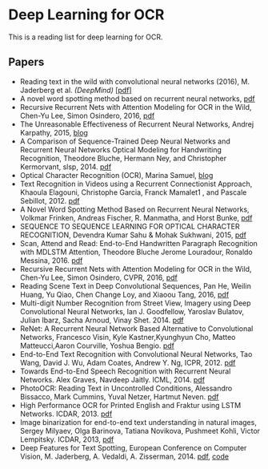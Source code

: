 # Deep Learning for OCR
This is a reading list for deep learning for OCR.

## Papers
- Reading text in the wild with convolutional neural networks (2016), M. Jaderberg et al. *(DeepMind)* [[pdf]](http://arxiv.org/pdf/1412.1842)
- A novel word spotting method based on recurrent neural networks, [pdf](http://citeseerx.ist.psu.edu/viewdoc/download?doi=10.1.1.367.75&rep=rep1&type=pdf)
- Recursive Recurrent Nets with Attention Modeling for OCR in the Wild, Chen-Yu Lee, Simon Osindero, 2016, [pdf](https://arxiv.org/pdf/1603.03101v1)
- The Unreasonable Effectiveness of Recurrent Neural Networks, Andrej Karpathy, 2015, [blog](http://karpathy.github.io/2015/05/21/rnn-effectiveness/)
- A Comparison of Sequence-Trained Deep Neural Networks and Recurrent Neural Networks Optical Modeling for Handwriting Recognition, Theodore Bluche, Hermann Ney, and Christopher Kermorvant, slsp, 2014. [pdf](http://www.a2ialab.com/lib/exe/fetch.php?media=publications:slsp2014.pdf)
- Optical Character Recognition (OCR), Marina Samuel, [blog](http://aosabook.org/en/500L/optical-character-recognition-ocr.html)
- Text Recognition in Videos using a Recurrent Connectionist Approach, Khaoula Elagouni, Christophe Garcia, Franck Mamalet1
, and Pascale Sebillot, 2012. [pdf](http://liris.cnrs.fr/Documents/Liris-5660.pdf)
- A Novel Word Spotting Method Based on Recurrent Neural Networks, Volkmar Frinken, Andreas Fischer, R. Manmatha, and Horst Bunke, [pdf](http://citeseerx.ist.psu.edu/viewdoc/download?doi=10.1.1.367.75&rep=rep1&type=pdf)
- SEQUENCE TO SEQUENCE LEARNING FOR OPTICAL CHARACTER RECOGNITION, Devendra Kumar Sahu & Mohak Sukhwani, 2015, [pdf](http://arxiv.org/pdf/1511.04176.pdf)
- Scan, Attend and Read: End-to-End Handwritten Paragraph Recognition with MDLSTM Attention, Theodore Bluche Jerome Louradour, Ronaldo Messina, 2016. [pdf](https://arxiv.org/pdf/1604.03286.pdf)
- Recursive Recurrent Nets with Attention Modeling for OCR in the Wild, Chen-Yu Lee, Simon Osindero, CVPR, 2016, [pdf](http://www.cv-foundation.org/openaccess/content_cvpr_2016/papers/Lee_Recursive_Recurrent_Nets_CVPR_2016_paper.pdf)
- Reading Scene Text in Deep Convolutional Sequences, Pan He, Weilin Huang, Yu Qiao, Chen Change Loy, and Xiaoou Tang, 2016, [pdf](http://www.whuang.org/papers/phe2016_aaai.pdf)
- Multi-digit Number Recognition from Street View, Imagery using Deep Convolutional Neural Networks, Ian J. Goodfellow, Yaroslav Bulatov, Julian Ibarz, Sacha Arnoud, Vinay Shet. 2014. [pdf](https://arxiv.org/pdf/1312.6082.pdf)
- ReNet: A Recurrent Neural Network Based Alternative to Convolutional Networks, Francesco Visin, Kyle Kastner,Kyunghyun Cho, Matteo Matteucci,Aaron Courville, Yoshua Bengio. [pdf](https://arxiv.org/pdf/1505.00393.pdf)
- End-to-End Text Recognition with Convolutional Neural Networks, Tao Wang, David J. Wu, Adam Coates, Andrew Y. Ng, ICPR, 2012. [pdf](https://crypto.stanford.edu/~dwu4/papers/ICPR2012.pdf)
- Towards End-to-End Speech Recognition with Recurrent Neural Networks. Alex Graves, Navdeep Jaitly. ICML, 2014. [pdf](http://www.jmlr.org/proceedings/papers/v32/graves14.pdf)
- PhotoOCR: Reading Text in Uncontrolled Conditions, Alessandro Bissacco, Mark Cummins, Yuval Netzer, Hartmut Neven. [pdf](https://ai2-s2-pdfs.s3.amazonaws.com/31a8/803d7e2618bfa44c472d003055bb5961b9de.pdf)
- High Performance OCR for Printed English and Fraktur using LSTM Networks. ICDAR, 2013. [pdf](https://www.researchgate.net/profile/Adnan_Ul-Hasan/publication/260341302_High_Performance_OCR_for_Printed_English_and_Fraktur_using_LSTM_Networks/links/0deec530da5e58f067000000.pdf?origin=publication_detail)
- Image binarization for end-to-end text understanding in natural images, Sergey Milyaev, Olga Barinova, Tatiana Novikova, Pushmeet Kohli, Victor Lempitsky. ICDAR, 2013, [pdf](http://research.microsoft.com/en-us/um/people/pkohli/papers/mbnlk_icdar2013.pdf)
- Deep Features for Text Spotting, European Conference on Computer Vision, M. Jaderberg, A. Vedaldi, A. Zisserman, 2014. [pdf](http://www.robots.ox.ac.uk/~vgg/publications/2014/Jaderberg14/jaderberg14.pdf.pdf), [code](https://bitbucket.org/socialauth/migrate/?next=/jaderberg/eccv2014_textspotting)


